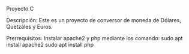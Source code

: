 Proyecto C

Descripción:
Este es un proyecto de conversor de moneda de Dólares, Quetzáles y Euros.

Prerrequisitos:
Instalar apache2 y php mediante los comando:
sudo apt install apache2
sudo apt install php
